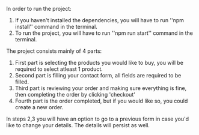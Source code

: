 In order to run the project:

1. If you haven't installed the dependencies, you will have to run ''npm install'' command in the terminal.
2. To run the project, you will have to run ''npm run start'' command in the terminal.

The project consists mainly of 4 parts:

1. First part is selecting the products you would like to buy, you will be required to select atleast 1 product.
2. Second part is filling your contact form, all fields are required to be filled.
3. Third part is reviewing your order and making sure everything is fine, then completing the order by clicking 'checkout'
4. Fourth part is the order completed, but if you would like so, you could create a new order.

In steps 2,3 you will have an option to go to a previous form in case you'd like to change your details. The details will persist as well.
